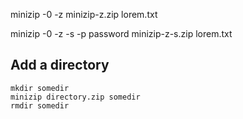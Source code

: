 minizip -0 -z minizip-z.zip lorem.txt

minizip -0 -z -s -p password minizip-z-s.zip lorem.txt

## Add a directory

    mkdir somedir
    minizip directory.zip somedir
    rmdir somedir